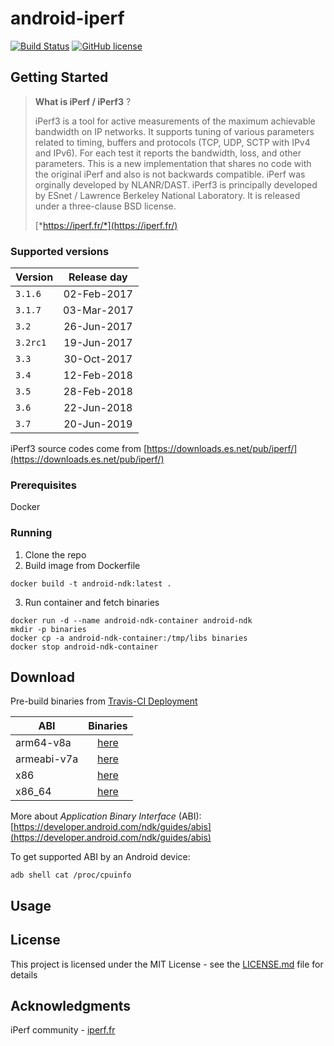 # android-iperf

[![Build Status](https://travis-ci.com/KnightWhoSayNi/android-iperf.svg?branch=master)](https://travis-ci.com/KnightWhoSayNi/android-iperf) [![GitHub license](https://img.shields.io/github/license/Naereen/StrapDown.js.svg)](https://github.com/KnightWhoSayNi/android-iperf/blob/master/LICENSE)

## Getting Started

> **What is iPerf / iPerf3** ?
>
> iPerf3 is a tool for active measurements of the maximum achievable bandwidth on IP networks. It supports tuning of various parameters related to timing, buffers and protocols (TCP, UDP, SCTP with IPv4 and IPv6). For each test it reports the bandwidth, loss, and other parameters. This is a new implementation that shares no code with the original iPerf and also is not backwards compatible. iPerf was orginally developed by NLANR/DAST. iPerf3 is principally developed by ESnet / Lawrence Berkeley National Laboratory. It is released under a three-clause BSD license.
>
> [*https://iperf.fr/*](https://iperf.fr/)


### Supported versions

| Version        | Release day           |
| ------------- |:-------------:|
| `3.1.6`    | 02-Feb-2017 |
| `3.1.7`     | 03-Mar-2017 |
| `3.2`     | 26-Jun-2017 |
| `3.2rc1`     | 19-Jun-2017 |
| `3.3`     | 30-Oct-2017 |
| `3.4`     | 12-Feb-2018 |
| `3.5`     | 28-Feb-2018 |
| `3.6`     | 22-Jun-2018 |
| `3.7`     | 20-Jun-2019 |

iPerf3 source codes come from [https://downloads.es.net/pub/iperf/](https://downloads.es.net/pub/iperf/)

### Prerequisites

Docker

### Running

1. Clone the repo
2. Build image from Dockerfile

```shell
docker build -t android-ndk:latest .
```

3. Run container and fetch binaries

```shell
docker run -d --name android-ndk-container android-ndk
mkdir -p binaries
docker cp -a android-ndk-container:/tmp/libs binaries
docker stop android-ndk-container
```

## Download

Pre-build binaries from [Travis-CI Deployment](https://travis-ci.com/KnightWhoSayNi/android-iperf)

| ABI        | Binaries           |
| ------------- |:-------------:|
| arm64-v8a     | [here](https://github.com/KnightWhoSayNi/android-iperf/tree/gh-pages/libs/arm64-v8a) |
| armeabi-v7a      | [here](https://github.com/KnightWhoSayNi/android-iperf/tree/gh-pages/libs/armeabi-v7a)      |
| x86 | [here](https://github.com/KnightWhoSayNi/android-iperf/tree/gh-pages/libs/x86)     |
| x86_64 | [here](https://github.com/KnightWhoSayNi/android-iperf/tree/gh-pages/libs/)     |

More about *Application Binary Interface* (ABI): [https://developer.android.com/ndk/guides/abis](https://developer.android.com/ndk/guides/abis)

To get supported ABI by an Android device:

```shell
adb shell cat /proc/cpuinfo
```

## Usage


## License

This project is licensed under the MIT License - see the [LICENSE.md](LICENSE.md) file for details


## Acknowledgments

iPerf community - [iperf.fr](https://iperf.fr/)
